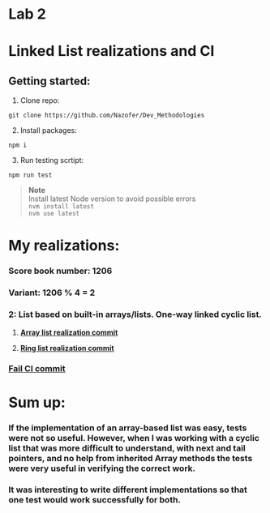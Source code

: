 # Lab 2

# Linked List realizations and CI

## Getting started:


1. Clone repo:

```git clone https://github.com/Nazofer/Dev_Methodologies```

2. Install packages:

```npm i```

3. Run testing scrtipt:

 
  ```npm run test```


>**Note**<br> Install latest Node version to avoid possible errors<br> ```nvm install latest```<br> ```nvm use latest```


# My realizations:

### Score book number: 1206
### Variant: 1206 % 4 = 2
### 2: List based on built-in arrays/lists. One-way linked cyclic list.

1. **[Array list realization commit](https://github.com/Nazofer/Dev_Methodologies/commit/b597e0ad1fa28cf467ea3b321f9dbc2ac585d420)**

2. **[Ring list realization commit](https://github.com/Nazofer/Dev_Methodologies/commit/44c430e813cf156a6ca6e84fd296952059e8ae52)**

### [Fail CI commit](https://github.com/Nazofer/Dev_Methodologies/commit/82b00c57bbb0d56cc3469b16fab65ff487cf1528)

# Sum up:

### If the implementation of an array-based list was easy, tests were not so useful. However, when I was working with a cyclic list that was more difficult to understand, with next and tail pointers, and no help from inherited Array methods the tests were very useful in verifying the correct work.

### It was interesting to write different implementations so that one test would work successfully for both.